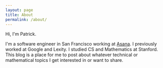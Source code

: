 ```yaml
---
layout: page
title: About
permalink: /about/
---
```


Hi, I'm Patrick.

I'm a software engineer in San Francisco working at [Asana](https://asana.com). I previously worked at
Google and Lexity. I studied CS and Mathematics at Stanford. This blog is a place for me to post
about whatever technical or mathematical topics I get interested in or want to share.